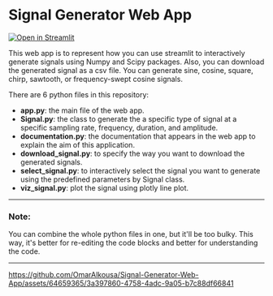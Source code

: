 # Signal Generator Web App

[![**Open in Streamlit**](https://static.streamlit.io/badges/streamlit_badge_black_white.svg)]()

This web app is to represent how you can use streamlit to interactively generate signals using Numpy and Scipy packages. Also, you can download the generated signal as a csv file. You can generate sine, cosine, square, chirp, sawtooth, or frequency-swept cosine signals.

There are 6 python files in this repository:
- **app.py**: the main file of the web app.
- **Signal.py**: the class to generate the a specific type of signal at a specific sampling rate, frequency, duration, and amplitude.
- **documentation.py**: the documentation that appears in the web app to explain the aim of this application.
- **download_signal.py**: to specify the way you want to download the generated signals.
- **select_signal.py**: to interactively select the signal you want to generate using the predefined parameters by Signal class.
- **viz_signal.py**: plot the signal using plotly line plot.

___
### Note:
You can combine the whole python files in one, but it'll be too bulky. This way, it's better for re-editing the code blocks and better for understanding the code.
___

https://github.com/OmarAlkousa/Signal-Generator-Web-App/assets/64659365/3a397860-4758-4adc-9a05-b7c88df66841
